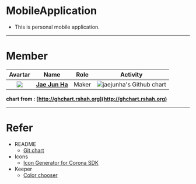 # MobileApplication
- This is personal mobile application.
---
# Member
| Avartar | Name | Role | Activity |
|:--------:|:--------:|:--------:|:--------:|
| <img src="https://avatars1.githubusercontent.com/u/7951335?v=4&s=100"> | <a href = "https://github.com/jaejunha"> **Jae Jun Ha** </a> | Maker | <img src="http://ghchart.rshah.org/jaejunha" alt="jaejunha's Github chart" /> |

 **chart from : [http://ghchart.rshah.org](http://ghchart.rshah.org)**

---
# Refer
- README
	* [Git chart](http://ghchart.rshah.org)
- Icons
	* [Icon Generator for Corona SDK](http://icon.angrymarmot.org/)
- Keeper
	* [Color chooser](https://github.com/martin-stone/hsv-alpha-color-picker-android)
